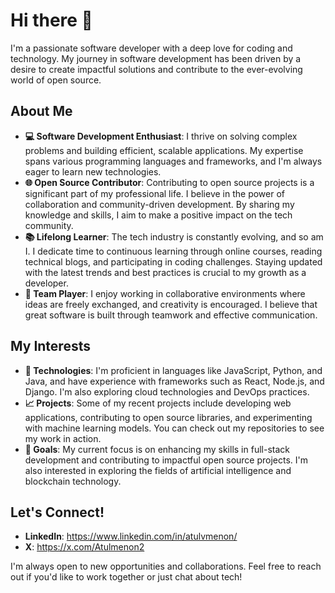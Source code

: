 # Hi there 👋

I'm a passionate software developer with a deep love for coding and technology. My journey in software development has been driven by a desire to create impactful solutions and contribute to the ever-evolving world of open source.

## About Me
- **💻 Software Development Enthusiast**: I thrive on solving complex problems and building efficient, scalable applications. My expertise spans various programming languages and frameworks, and I'm always eager to learn new technologies.
- **🌐 Open Source Contributor**: Contributing to open source projects is a significant part of my professional life. I believe in the power of collaboration and community-driven development. By sharing my knowledge and skills, I aim to make a positive impact on the tech community.
- **📚 Lifelong Learner**: The tech industry is constantly evolving, and so am I. I dedicate time to continuous learning through online courses, reading technical blogs, and participating in coding challenges. Staying updated with the latest trends and best practices is crucial to my growth as a developer.
- **🤝 Team Player**: I enjoy working in collaborative environments where ideas are freely exchanged, and creativity is encouraged. I believe that great software is built through teamwork and effective communication.

## My Interests
- **🔧 Technologies**: I'm proficient in languages like JavaScript, Python, and Java, and have experience with frameworks such as React, Node.js, and Django. I'm also exploring cloud technologies and DevOps practices.
- **📈 Projects**: Some of my recent projects include developing web applications, contributing to open source libraries, and experimenting with machine learning models. You can check out my repositories to see my work in action.
- **🌱 Goals**: My current focus is on enhancing my skills in full-stack development and contributing to impactful open source projects. I'm also interested in exploring the fields of artificial intelligence and blockchain technology.

## Let's Connect!

- **LinkedIn**: https://www.linkedin.com/in/atulvmenon/
- **X**: https://x.com/Atulmenon2

I'm always open to new opportunities and collaborations. Feel free to reach out if you'd like to work together or just chat about tech!
